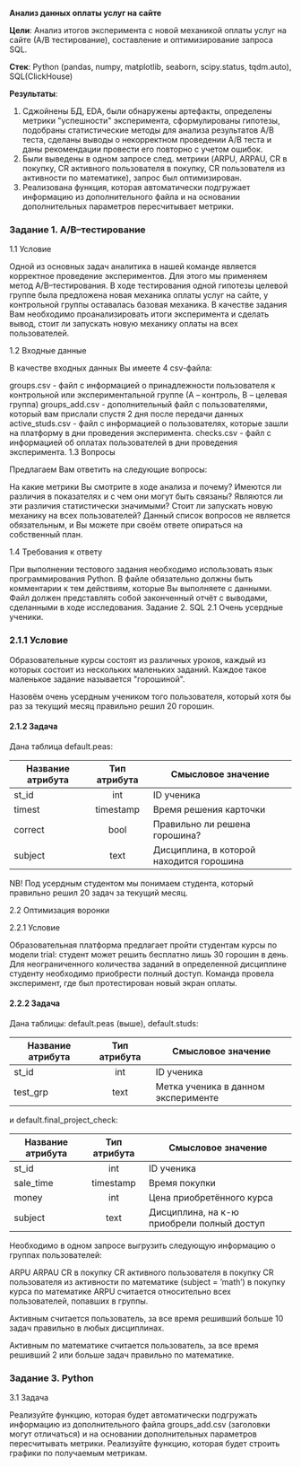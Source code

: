**Анализ данных оплаты услуг на сайте**

**Цели**: Анализ итогов эксперимента с новой механикой оплаты услуг на сайте (А/B тестирование), составление и оптимизирование запроса SQL.

**Стек**: Python (pandas, numpy, matplotlib, seaborn, scipy.status, tqdm.auto), SQL(ClickHouse)

**Результаты**:
1. Сджойнены БД, EDA, были обнаружены артефакты, определены метрики "успешности" эксперимента, сформулированы гипотезы, подобраны статистические методы для анализа результатов A/B теста, сделаны выводы о некорректном проведении А/В теста и даны рекомендации провести его повторно с учетом ошибок.
2. Были выведены в одном запросе след. метрики (ARPU, ARPAU, CR в покупку, СR активного пользователя в покупку, CR пользователя из активности по математике), запрос был оптимизирован.
3. Реализована функция, которая автоматически подгружает информацию из дополнительного файла и на основании дополнительных параметров пересчитывает метрики.


### Задание 1. A/B–тестирование
1.1 Условие

Одной из основных задач аналитика в нашей команде является корректное проведение экспериментов. Для этого мы применяем метод A/B–тестирования. В ходе тестирования одной гипотезы целевой группе была предложена новая механика оплаты услуг на сайте, у контрольной группы оставалась базовая механика. В качестве задания Вам необходимо проанализировать итоги эксперимента и сделать вывод, стоит ли запускать новую механику оплаты на всех пользователей.

1.2 Входные данные

В качестве входных данных Вы имеете 4 csv-файла:

groups.csv - файл с информацией о принадлежности пользователя к контрольной или экспериментальной группе (А – контроль, B – целевая группа) 
groups_add.csv - дополнительный файл с пользователями, который вам прислали спустя 2 дня после передачи данных
active_studs.csv - файл с информацией о пользователях, которые зашли на платформу в дни проведения эксперимента. 
checks.csv - файл с информацией об оплатах пользователей в дни проведения эксперимента. 
1.3 Вопросы

Предлагаем Вам ответить на следующие вопросы:

На какие метрики Вы смотрите в ходе анализа и почему?
Имеются ли различия в показателях и с чем они могут быть связаны?
Являются ли эти различия статистически значимыми?
Стоит ли запускать новую механику на всех пользователей?
Данный список вопросов не является обязательным, и Вы можете при своём ответе опираться на собственный план.

1.4 Требования к ответу

При выполнении тестового задания необходимо использовать язык программирования Python. 
В файле обязательно должны быть комментарии к тем действиям, которые Вы выполняете с данными. 
Файл должен представлять собой законченный отчёт с выводами, сделанными в ходе исследования.
Задание 2. SQL
2.1 Очень усердные ученики.

### 2.1.1 Условие

Образовательные курсы состоят из различных уроков, каждый из которых состоит из нескольких маленьких заданий. Каждое такое маленькое задание называется "горошиной".

Назовём очень усердным учеником того пользователя, который хотя бы раз за текущий месяц правильно решил 20 горошин.

#### 2.1.2 Задача

Дана таблица default.peas:

| Название атрибута | Тип атрибута  | Смысловое значение                        |
| ------------------|:-------------:| ------------------------------------------|
| st_id             | int           | ID ученика                                |
| timest            | timestamp     | Время решения карточки                    |
| correct	    | bool	    | Правильно ли решена горошина? 		|
| subject           | text          | Дисциплина, в которой находится горошина  |
		
NB! Под усердным студентом мы понимаем студента, который правильно решил 20 задач за текущий месяц.

2.2 Оптимизация воронки

2.2.1 Условие

Образовательная платформа предлагает пройти студентам курсы по модели trial: студент может решить бесплатно лишь 30 горошин в день. Для неограниченного количества заданий в определенной дисциплине студенту необходимо приобрести полный доступ. Команда провела эксперимент, где был протестирован новый экран оплаты.

#### 2.2.2 Задача

Дана таблицы: default.peas (выше), default.studs:

| Название атрибута | Тип атрибута  | Смысловое значение                  |
| ------------------|:-------------:| ------------------------------------|
| st_id             | int           | ID ученика                          |
| test_grp          | text          | Метка ученика в данном эксперименте |
	
и default.final_project_check:

| Название атрибута | Тип атрибута  | Смысловое значение                        |
| ------------------|:-------------:| ------------------------------------------|
| st_id             | int           | ID ученика                                |
| sale_time         | timestamp     | Время покупки                             |
| money             | int           | Цена приобретённого курса                 |
| subject           |text           |Дисциплина, на к-ю приобрели полный доступ |
		
Необходимо в одном запросе выгрузить следующую информацию о группах пользователей:

ARPU 
ARPAU 
CR в покупку 
СR активного пользователя в покупку 
CR пользователя из активности по математике (subject = ’math’) в покупку курса по математике
ARPU считается относительно всех пользователей, попавших в группы.

Активным считается пользователь, за все время решивший больше 10 задач правильно в любых дисциплинах.

Активным по математике считается пользователь, за все время решивший 2 или больше задач правильно по математике.

### Задание 3. Python
3.1 Задача

Реализуйте функцию, которая будет автоматически подгружать информацию из дополнительного файла groups_add.csv (заголовки могут отличаться) и на основании дополнительных параметров пересчитывать метрики.
Реализуйте функцию, которая будет строить графики по получаемым метрикам.
